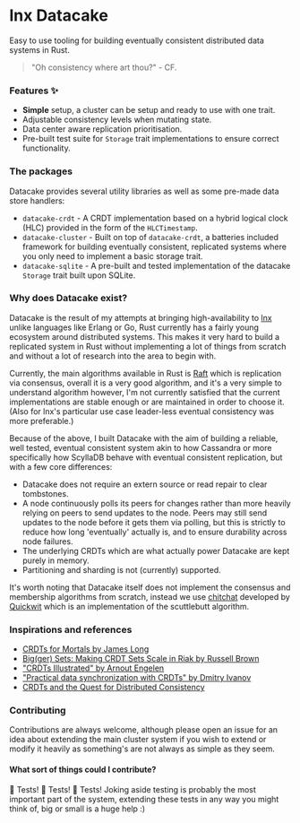 # lnx Datacake
Easy to use tooling for building eventually consistent distributed data systems in Rust.

> "Oh consistency where art thou?" - CF.

### Features ✨
- **Simple** setup, a cluster can be setup and ready to use with one trait.
- Adjustable consistency levels when mutating state.
- Data center aware replication prioritisation. 
- Pre-built test suite for `Storage` trait implementations to ensure correct functionality.

### The packages
Datacake provides several utility libraries as well as some pre-made data store handlers:

- `datacake-crdt` - A CRDT implementation based on a hybrid logical clock (HLC) 
  provided in the form of the `HLCTimestamp`.
- `datacake-cluster` - Built on top of `datacake-crdt`, a batteries included framework
  for building eventually consistent, replicated systems where you only need to implement a basic
  storage trait.
- `datacake-sqlite` - A pre-built and tested implementation of the datacake `Storage` trait built 
  upon SQLite.

### Why does Datacake exist?

Datacake is the result of my attempts at bringing high-availability to [lnx](https://github.com/lnx-search/lnx) 
unlike languages like Erlang or Go, Rust currently has a fairly young ecosystem around distributed
systems. This makes it very hard to build a replicated system in Rust without implementing a lot of things
from scratch and without a lot of research into the area to begin with.

Currently, the main algorithms available in Rust is [Raft](https://raft.github.io/) which is replication via
consensus, overall it is a very good algorithm, and it's a very simple to understand algorithm however,
I'm not currently satisfied that the current implementations are stable enough or are maintained in order to
choose it. (Also for lnx's particular use case leader-less eventual consistency was more preferable.)

Because of the above, I built Datacake with the aim of building a reliable, well tested, eventual consistent system
akin to how Cassandra or more specifically how ScyllaDB behave with eventual consistent replication, but with a few
core differences:

- Datacake does not require an extern source or read repair to clear tombstones.
- A node continuously polls its peers for changes rather than more heavily relying on
  peers to send updates to the node. Peers may still send updates to the node before it gets them 
  via polling, but this is strictly to reduce how long 'eventually' actually is, and to ensure
  durability across node failures.
- The underlying CRDTs which are what actually power Datacake are kept purely in memory.
- Partitioning and sharding is not (currently) supported.

It's worth noting that Datacake itself does not implement the consensus and membership algorithms from scratch, instead
we use [chitchat](https://github.com/quickwit-oss/chitchat) developed by [Quickwit](https://quickwit.io/) which is an 
implementation of the scuttlebutt algorithm.

### Inspirations and references 
- [CRDTs for Mortals by James Long](https://www.youtube.com/watch?v=iEFcmfmdh2w)
- [Big(ger) Sets: Making CRDT Sets Scale in Riak by Russell Brown](https://www.youtube.com/watch?v=f20882ZSdkU)
- ["CRDTs Illustrated" by Arnout Engelen](https://www.youtube.com/watch?v=9xFfOhasiOE)
- ["Practical data synchronization with CRDTs" by Dmitry Ivanov](https://www.youtube.com/watch?v=veeWamWy8dk)
- [CRDTs and the Quest for Distributed Consistency](https://www.youtube.com/watch?v=B5NULPSiOGw)

### Contributing
Contributions are always welcome, although please open an issue for an idea about extending the main cluster system
if you wish to extend or modify it heavily as something's are not always as simple as they seem.

#### What sort of things could I contribute?
🧪 Tests! 🧪 Tests! 🧪 Tests! Joking aside testing is probably the most important part of the system, extending these
tests in any way you might think of, big or small is a huge help :) 